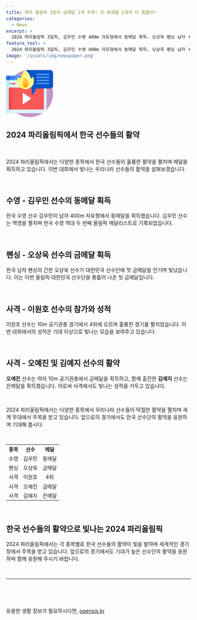 ```yaml
---
title: 파리 올림픽 3일차 금메달 2개 주목! 은·동메달 1개씩 더 휩쓸어!
categories:
  - News
excerpt: >
  2024 파리올림픽 3일차, 김우민 수영 400m 자유형에서 동메달 획득. 오상욱 펜싱 남자 사브르 개인전에서 금메달, 이원호 사격 남자 10m 공기권총 4위. 오예진과 김예지가 여자 10m 공기권총에서 금, 은메달 획득. 우리나라는 현재 3위.
feature_text: >
  2024 파리올림픽 3일차, 김우민 수영 400m 자유형에서 동메달 획득. 오상욱 펜싱 남자 사브르 개인전에서 금메달, 이원호 사격 남자 10m 공기권총 4위. 오예진과 김예지가 여자 10m 공기권총에서 금, 은메달 획득. 우리나라는 현재 3위.
image: '/assets/img/newspaper.png'
---
```


<p><img src="/assets/img/news.png" alt="rentncar 속보" /></p>

<h2 data-ke-size="size26"><b>2024 파리올림픽</b>에서 한국 선수들의 활약</h2>

<p data-ke-size="size16">&nbsp;</p>

<p>2024 파리올림픽에서는 다양한 종목에서 한국 선수들이 훌륭한 활약을 펼치며 메달을 획득하고 있습니다. 이번 대회에서 빛나는 우리나라 선수들의 활약을 살펴보겠습니다.</p>

<p data-ke-size="size16">&nbsp;</p>

<h2 data-ke-size="size26">수영 - 김우민 선수의 동메달 획득</h2>

<p data-ke-size="size16">한국 수영 선수 김우민이 남자 400m 자유형에서 동메달을 획득했습니다. 김우민 선수는 역영을 펼치며 한국 수영 역대 두 번째 올림픽 메달리스트로 기록되었습니다.</p>

<p data-ke-size="size16">&nbsp;</p>

<h2 data-ke-size="size26">펜싱 - 오상욱 선수의 금메달 획득</h2>

<p data-ke-size="size16">한국 남자 펜싱의 간판 오상욱 선수가 대한민국 선수단에 첫 금메달을 안기며 빛났습니다. 이는 이번 올림픽 대한민국 선수단을 통틀어 나온 첫 금메달입니다.</p>

<p data-ke-size="size16">&nbsp;</p>

<h2 data-ke-size="size26">사격 - 이원호 선수의 참가와 성적</h2>

<p data-ke-size="size16">이원호 선수는 10m 공기권총 경기에서 4위에 오르며 훌륭한 경기를 펼치었습니다. 이번 대회에서의 성적은 기대 이상으로 빛나는 모습을 보여주고 있습니다.</p>

<p data-ke-size="size16">&nbsp;</p>

<h2 data-ke-size="size26"><b>사격 - 오예진 및 김예지 선수의 활약</b></h2>

<p data-ke-size="size16"><b>오예진</b> 선수는 여자 10m 공기권총에서 금메달을 획득하고, 함께 출전한 <b>김예지</b> 선수는 은메달을 획득했습니다. 이로써 사격에서도 빛나는 성적을 거두고 있습니다.</p>

<p data-ke-size="size16">&nbsp;</p>

<p>2024 파리올림픽에서는 다양한 종목에서 우리나라 선수들이 탁월한 활약을 펼치며 세계 무대에서 주목을 받고 있습니다. 앞으로의 경기에서도 한국 선수단의 활약을 응원하며 기대해 봅시다.</p>

<p data-ke-size="size16">&nbsp;</p>

<table>
    <tbody>
        <tr>
            <td style="text-align: center; height: 17px;"><b>종목</b></td>
            <td style="text-align: center; height: 17px;"><b>선수</b></td>
            <td style="text-align: center; height: 17px;"><b>메달</b></td>
        </tr>
        <tr>
            <td style="text-align: center; height: 17px;">수영</td>
            <td style="text-align: center; height: 17px;">김우민</td>
            <td style="text-align: center; height: 17px;">동메달</td>
        </tr>
        <tr>
            <td style="text-align: center; height: 17px;">펜싱</td>
            <td style="text-align: center; height: 17px;">오상욱</td>
            <td style="text-align: center; height: 17px;">금메달</td>
        </tr>
        <tr>
            <td style="text-align: center; height: 17px;">사격</td>
            <td style="text-align: center; height: 17px;">이원호</td>
            <td style="text-align: center; height: 17px;">4위</td>
        </tr>
        <tr>
            <td style="text-align: center; height: 17px;">사격</td>
            <td style="text-align: center; height: 17px;">오예진</td>
            <td style="text-align: center; height: 17px;">금메달</td>
        </tr>
        <tr>
            <td style="text-align: center; height: 17px;">사격</td>
            <td style="text-align: center; height: 17px;">김예지</td>
            <td style="text-align: center; height: 17px;">은메달</td>
        </tr>
    </tbody>
</table>

<p data-ke-size="size16">&nbsp;</p>

<h2 data-ke-size="size26">한국 선수들의 활약으로 빛나는 2024 파리올림픽</h2>

<p data-ke-size="size16">2024 파리올림픽에서는 각 종목별로 한국 선수들의 활약이 빛을 발하며 세계적인 경기장에서 주목을 받고 있습니다. 앞으로의 경기에서도 기대가 높은 선수단의 활약을 응원하며 함께 응원해 주시기 바랍니다.</p>

<p data-ke-size="size16">&nbsp;</p>

<hr>

<p data-ke-size="size16">&nbsp;</p>

<p data-ke-size="size16">&nbsp;</p>
유용한 생활 정보가 필요하시다면, <a href="https://opensis.kr" rel="dofollow">opensis.kr</a>


